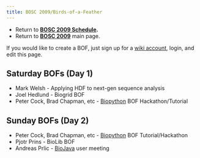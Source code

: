 ```yaml
---
title: BOSC 2009/Birds-of-a-Feather
---
```


-   Return to **[ BOSC 2009 Schedule](BOSC_2009_Schedule "wikilink").**
-   Return to **[ BOSC 2009](BOSC_2009 "wikilink")** main page.

If you would like to create a BOF, just sign up for a [ wiki
account](Special:Userlogin "wikilink"), login, and edit this page.

Saturday BOFs (Day 1)
---------------------

-   Mark Welsh - Applying HDF to next-gen sequence analysis
-   Joel Hedlund - Biogrid BOF
-   Peter Cock, Brad Chapman, etc - [Biopython](http://biopython.org)
    BOF Hackathon/Tutorial

Sunday BOFs (Day 2)
-------------------

-   Peter Cock, Brad Chapman, etc - [Biopython](http://biopython.org)
    BOF Tutorial/Hackathon
-   Pjotr Prins - BioLib BOF
-   Andreas Prlic - [BioJava](http://www.biojava.org) user meeting


